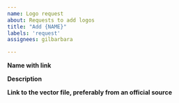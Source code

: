 ```yaml
---
name: Logo request
about: Requests to add logos
title: "Add {NAME}"
labels: 'request'
assignees: gilbarbara

---
```


<!-- This is a curated collection of logos and I don't aim to add every single logo. -->
<!-- Just to be clear: Your request can be denied, be a good sport -->
<!-- Ask yourself: would you ever need to use this logo in a presentation or tool list? -->

<!-- Please do not flood the issues with several requests at once. -->

**Name with link**

**Description**

**Link to the vector file, preferably from an official source**
